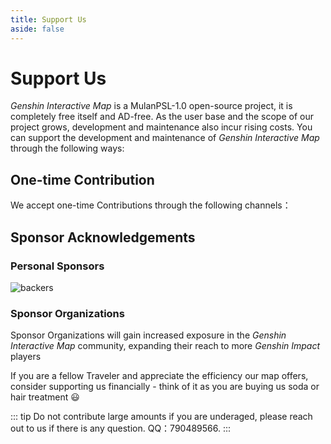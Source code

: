 ```yaml
---
title: Support Us
aside: false
---
```


<script setup>
import Coins from '../support/Coins.vue'
</script>

# Support Us

_Genshin Interactive Map_ is a MulanPSL-1.0 open-source project, it is completely free itself and AD-free.
As the user base and the scope of our project grows, development and maintenance also incur rising costs. You can support the development and maintenance of _Genshin Interactive Map_ through the following ways:

## One-time Contribution

We accept one-time Contributions through the following channels：

<Coins />

## Sponsor Acknowledgements

### Personal Sponsors

![backers](/imgs/backers_202347.png)

### Sponsor Organizations

Sponsor Organizations will gain increased exposure in the _Genshin Interactive Map_ community, expanding their reach to more _Genshin Impact_ players

If you are a fellow Traveler and appreciate the efficiency our map offers, consider supporting us financially - think of it as you are buying us soda or hair treatment 😃

::: tip
Do not contribute large amounts if you are underaged, please reach out to us if there is any question. QQ：790489566.
:::
